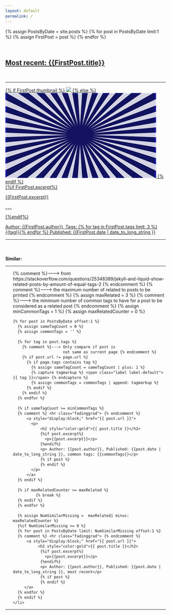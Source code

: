 ```yaml
---
layout: default
permalink: /
---
```


{% assign PostsByDate = site.posts %}
{% for post in PostsByDate limit:1 %}
{% assign FirstPost = post %}
{% endfor %}



<div class="wrapper">
<div>
        <a style="display:block;" href="{{site.url}}{{ FirstPost.url }}">
          <p style="text-align:right; font-style:italic; font-size: 90%"></p>
          <div class="left">
          <br>
          <h2>Most recent: {{FirstPost.title}}</h2>
          <br>
          <hr class="fadinggrad">
          </div>
          <div>
            <div>
              {% if FirstPost.thumbnail %}
              <img src="{{ FirstPost.thumbnail }}" />
              {% else %}
              <img src="assets/images/thumb.png" />
              {% endif %}
            </div>
            <div>
              {%if FirstPost.excerpt%}
                <p>{{FirstPost.excerpt}}</p>
                <p> . . . </p>
              {%endif%}
              <p> Author: {{FirstPost.author}}, Tags: {% for tag in FirstPost.tags limit: 3 %} {{tag}}{% endfor %} Published: {{FirstPost.date | date_to_long_string }}</p>
              <hr class="fadinggrad">
            </div>
          </div>
        </a>
</div>


<br>
<h2 style="font-size: 100%" id="padded">Similar:</h2>
<div">
  <hr class="fadinggrad">
  <ul style="list-style: none;">
    <li>
    {% comment %}---> from https://stackoverflow.com/questions/25348389/jekyll-and-liquid-show-related-posts-by-amount-of-equal-tags-2 {% endcomment %}
    {% comment %}---> the maximum number of related to posts
                      to be printed {% endcomment %}
    {% assign maxRelated = 3 %}
    {% comment %}---> the minimum number of common tags
                      to have for a post to be considered
                      as a related post {% endcomment %}
    {% assign minCommonTags =  1 %}
    {% assign maxRelatedCounter = 0 %}

    {% for post in PostsByDate offset:1 %}
      {% assign sameTagCount = 0 %}
      {% assign commonTags = '' %}

      {% for tag in post.tags %}
        {% comment %}---> Only compare if post is
                          not same as current page {% endcomment %}
        {% if post.url != page.url %}
          {% if page.tags contains tag %}
            {% assign sameTagCount = sameTagCount | plus: 1 %}
            {% capture tagmarkup %} <span class="label label-default">{{ tag }}</span> {% endcapture %}
            {% assign commonTags = commonTags | append: tagmarkup %}
          {% endif %}
        {% endif %}
      {% endfor %}

      {% if sameTagCount >= minCommonTags %}
      {% comment %} <hr class="fadinggrad"> {% endcomment %}
          <a style="display:block;" href="{{ post.url }}">
            <p>
                <h2 style="color:gold">{{ post.title }}</h2>
                {%if post.excerpt%}
                  <p>{{post.excerpt}}</p>
                {%endif%}
                <p> Author: {{post.author}}, Published: {{post.date | date_to_long_string }}, common tags: {{commonTags}}</p>
                {% if post %}
                {% endif %}
            </p>
          </a>
      {% endif %}

      {% if maxRelatedCounter >= maxRelated %}
              {% break %}
      {% endif %}
      {% endfor %}

      {% assign NumSimilarMissing =  maxRelated| minus: maxRelatedCounter %}
      {%if NumSimilarMissing >= 0 %}
      {% for post in PostsByDate limit: NumSimilarMissing offset:1 %}
      {% comment %} <hr class="fadinggrad"> {% endcomment %}
          <a style="display:block;" href="{{ post.url }}">
               <h2 style="color:gold">{{ post.title }}</h2>
                {%if post.excerpt%}
                  <p>{{post.excerpt}}</p>
                {%endif%}
                <p> Author: {{post.author}}, Published: {{post.date | date_to_long_string }}, most recent</p>
                {% if post %}
                {% endif %}
         </a>
      {% endfor %}
      {% endif %}
    </li>
  </ul>
  <hr class="fadinggrad">
</div>
</div>
